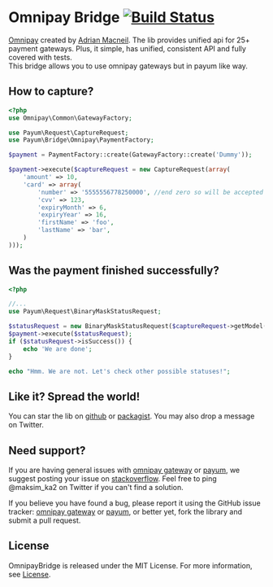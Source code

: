 Omnipay Bridge [![Build Status](https://travis-ci.org/Payum/Payum.png?branch=master)](https://travis-ci.org/Payum/OmnipayBridge)
==============

[Omnipay](https://github.com/adrianmacneil/omnipay) created by [Adrian Macneil](http://adrianmacneil.com/). The lib provides unified api for 25+ payment gateways. Plus, it simple, has unified, consistent API and fully covered with tests.  
This bridge allows you to use omnipay gateways but in payum like way.

## How to capture?

```php
<?php
use Omnipay\Common\GatewayFactory;

use Payum\Request\CaptureRequest;
use Payum\Bridge\Omnipay\PaymentFactory;

$payment = PaymentFactory::create(GatewayFactory::create('Dummy'));

$payment->execute($captureRequest = new CaptureRequest(array(
    'amount' => 10,
    'card' => array(
        'number' => '5555556778250000', //end zero so will be accepted
        'cvv' => 123,
        'expiryMonth' => 6,
        'expiryYear' => 16,
        'firstName' => 'foo',
        'lastName' => 'bar',
    )
)));
```

## Was the payment finished successfully?

```php
<?php

//...
use Payum\Request\BinaryMaskStatusRequest;

$statusRequest = new BinaryMaskStatusRequest($captureRequest->getModel());
$payment->execute($statusRequest);
if ($statusRequest->isSuccess()) {
    echo 'We are done';
}

echo "Hmm. We are not. Let's check other possible statuses!";
```

## Like it? Spread the world!

You can star the lib on [github](https://github.com/Payum/OmnipayBridge) or [packagist](https://packagist.org/packages/Payum/OmnipayBridge). You may also drop a message on Twitter.  

## Need support?

If you are having general issues with [omnipay gateway](https://github.com/Payum/OmnipayBridge) or [payum](https://github.com/Payum/Payum), we suggest posting your issue on [stackoverflow](http://stackoverflow.com/). Feel free to ping @maksim_ka2 on Twitter if you can't find a solution.

If you believe you have found a bug, please report it using the GitHub issue tracker: [omnipay gateway](https://github.com/Payum/OmnipayBridge/issues) or [payum](https://github.com/Payum/Payum/issues), or better yet, fork the library and submit a pull request.

## License

OmnipayBridge is released under the MIT License. For more information, see [License](LICENSE).